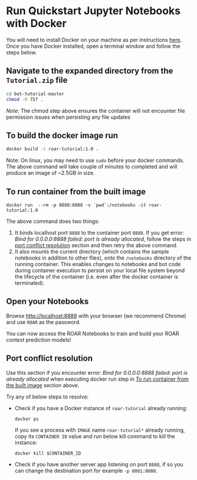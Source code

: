 
# Run Quickstart Jupyter Notebooks with Docker

You will need to install Docker on your machine as per instructions [here](https://docs.docker.com/install/). <br/>
Once you have Docker installed, open a terminal window and follow the steps below.

## Navigate to the expanded directory from the `Tutorial.zip` file

```sh
cd bot-tutorial-master
chmod -R 757 .
```

_Note_: The chmod step above ensures the container will not encounter file permission issues when persisting any file updates


## To build the docker image run
```sh
docker build -t roar-tutorial:1.0 .
```
Note: On linux, you may need to use `sudo` before your docker commands. <br/>
The above command will take couple of minutes to completed and will produce an image of ~2.5GB in size.
   
## To run container from the built image
```
docker run  --rm -p 8888:8888 -v `pwd`:/notebooks -it roar-tutorial:1.0
```

The above command does two things:
1. It binds localhost port `8888` to the container port `8888`.  If you get error: *Bind for 0.0.0.0:8888 failed: port is already allocated*, follow the steps in [port conflict resolution](#port-conflict-resolution) section and then retry the above command.
1. It also mounts the current directory (which contains the sample notebooks in addition to other files), onto the `/notebooks` directory of the running container. This enables changes to notebooks and bot code during container execution to persist on your local file system beyond the lifecycle of the container (i.e. even after the docker container is terminated).
   
## Open your Notebooks

Browse [http://localhost:8888](http://localhost:8888) with your browser (we recommend Chrome) and use `ROAR` as the password.

You can now access the ROAR Notebooks to train and build your ROAR contest prediction models!

## Port conflict resolution
Use this section if you encounter error: *Bind for 0.0.0.0:8888 failed: port is already allocated* when executing docker run step in [To run container from the built image](#To-run-container-from-the-built-image) section above.

Try any of below steps to resolve:

- Check if you have a Docker instance of `roar-tutorial` already running:
    ```
    docker ps  
    ```
    If you see a process with `IMAGE` name `roar-tuturial*` already running, copy its `CONTAINER ID` value and run below kill command to kill the instance:
    ```
    docker kill $CONTAINER_ID
    ```
- Check if you have another server app listening on port `8888`, if so you can change the destination port for example `-p 8081:8080`.

